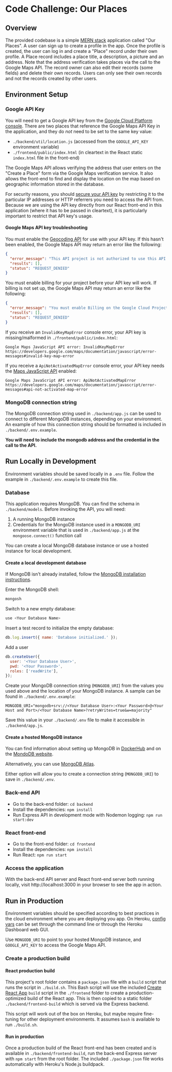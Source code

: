 # Code Challenge: Our Places

## Overview

The provided codebase is a simple [MERN stack](https://www.mongodb.com/mern-stack) application called "Our Places". A user can sign up to create a profile in the app. Once the profile is created, the user can log in and create a "Place" record under their own profile. A Place record includes a place title, a description, a picture and an address. Note that the address verification takes places via the call to the Google Maps API. The record owner can also edit their records (some fields) and delete their own records. Users can only see their own records and not the records created by other users.

## Environment Setup

### Google API Key

You will need to get a Google API key from the [Google Cloud Platform console](https://developers.google.com/maps/documentation/embed/get-api-key). There are two places that reference the Google Maps API Key in the application, and they do _not_ need to be set to the same key value:

- `./backend/util/location.js` (accessed from the `GOOGLE_API_KEY` environment variable)
- `./frontend/public/index.html` (in cleartext in the React static `index.html` file in the front-end)

The Google Maps API allows verifying the address that user enters on the "Create a Place" form via the Google Maps verification service. It also allows the front-end to find and display the location on the map based on geographic information stored in the database.

For security reasons, you should [secure your API key](https://cloud.google.com/docs/authentication/api-keys?hl=en_US#securing_an_api_key) by restricting it to the particular IP addresses or HTTP referrers you need to access the API from. Because we are using the API key directly from our React front-end in this application (where it has to be passed in cleartext), it is particularly important to restrict that API key's usage.

#### Google Maps API key troubleshooting

You must enable the [Geocoding API](https://developers.google.com/maps/documentation/geocoding/overview) for use with your API key. If this hasn't been enabled, the Google Maps API may return an error like the following:

```json
{
  "error_message": "This API project is not authorized to use this API.",
  "results": [],
  "status": "REQUEST_DENIED"
}
```

You must enable billing for your project before your API key will work. If billing is not set up, the Google Maps API may return an error like the following:

```json
{
  "error_message": "You must enable Billing on the Google Cloud Project at https://console.cloud.google.com/project/_/billing/enable Learn more at https://developers.google.com/maps/gmp-get-started",
  "results": [],
  "status": "REQUEST_DENIED"
}
```

If you receive an `InvalidKeyMapError` console error, your API key is missing/malformed in `./frontend/public/index.html`:

```
Google Maps JavaScript API error: InvalidKeyMapError
https://developers.google.com/maps/documentation/javascript/error-messages#invalid-key-map-error
```

If you receive a `ApiNotActivatedMapError` console error, your API key needs the [Maps JavaScript API](https://developers.google.com/maps/documentation/javascript/overview) enabled:

```
Google Maps JavaScript API error: ApiNotActivatedMapError
https://developers.google.com/maps/documentation/javascript/error-messages#api-not-activated-map-error
```

### MongoDB connection string

The MongoDB connection string used in `./backend/app.js` can be used to connect to different MongoDB instances, depending on your environment. An example of how this connection string should be formatted is included in `./backend/.env.example`.

**You will need to include the mongodb address and the credential in the call to the API.**

## Run Locally in Development

Environment variables should be saved locally in a `.env` file. Follow the example in `./backend/.env.example` to create this file.

### Database

This application requires MongoDB. You can find the schema in `./backend/models`. Before invoking the API, you will need:

1. A running MongoDB instance
2. Credentials for the MongoDB instance used in a `MONGODB_URI` environment variable that is used in `./backend/app.js` at the `mongoose.connect()` function call

You can create a local MongoDB database instance or use a hosted instance for local development.

#### Create a local development database

If MongoDB isn't already installed, follow the [MongoDB installation instructions](https://www.mongodb.com/docs/manual/installation/).

Enter the MongoDB shell:

```sh
mongosh
```

Switch to a new empty database:

```js
use <Your Database Name>
```

Insert a test record to initialize the empty database:

```js
db.log.insert({ name: 'Database initialized.' });
```

Add a user

```js
db.createUser({
  user: '<Your Database User>',
  pwd: '<Your Password>',
  roles: ['readWrite'],
});
```

Create your MongoDB connection string (`MONGODB_URI`) from the values you used above and the location of your MongoDB instance. A sample can be found in `./backend/.env.example`:

```
MONGODB_URI="mongodb+srv://<Your Database User>:<Your Password>@<Your Host and Port>/<Your Database Name>?retryWrites=true&w=majority"
```

Save this value in your `./backend/.env` file to make it accessible in `./backend/app.js`.

#### Create a hosted MongoDB instance

You can find information about setting up MongoDB in [DockerHub](https://hub.docker.com/_/mongo) and on the [MondoDB website](https://docs.cloudmanager.mongodb.com/tutorial/nav/manage-hosts/).

Alternatively, you can use [MongoDB Atlas](https://www.mongodb.com/atlas).

Either option will allow you to create a connection string (`MONGODB_URI`) to save in `./backend/.env`.

### Back-end API

- Go to the back-end folder: `cd backend`
- Install the dependencies: `npm install`
- Run Express API in development mode with Nodemon logging: `npm run start:dev`

### React front-end

- Go to the front-end folder: `cd frontend`
- Install the dependencies: `npm install`
- Run React: `npm run start`

### Access the application

With the back-end API server and React front-end server both running locally, visit http://localhost:3000 in your browser to see the app in action.

## Run in Production

Environment variables should be specified according to best practices in the cloud environment where you are deploying you app. On Heroku, [config vars](https://devcenter.heroku.com/articles/config-vars) can be set through the command line or through the Heroku Dashboard web GUI.

Use `MONGODB_URI` to point to your hosted MongoDB instance, and `GOOGLE_API_KEY` to access the Google Maps API.

### Create a production build

#### React production build

This project's root folder contains a `package.json` file with a `build` script that runs the script in `./build.sh`. This Bash script will use the included [Create React App](https://create-react-app.dev/) `build` script in the `./frontend` folder to create a production-optimized build of the React app. This is then copied to a static folder `./backend/frontend-build` which is served via the Express backend.

This script will work out of the box on Heroku, but maybe require fine-tuning for other deployment environments. It assumes `bash` is available to run `./build.sh`.

#### Run in production

Once a production build of the React front-end has been created and is available in `./backend/frontend-build`, run the back-end Express server with `npm start` from the root folder. The included `./package.json` file works automatically with Heroku's Node.js buildpack.
